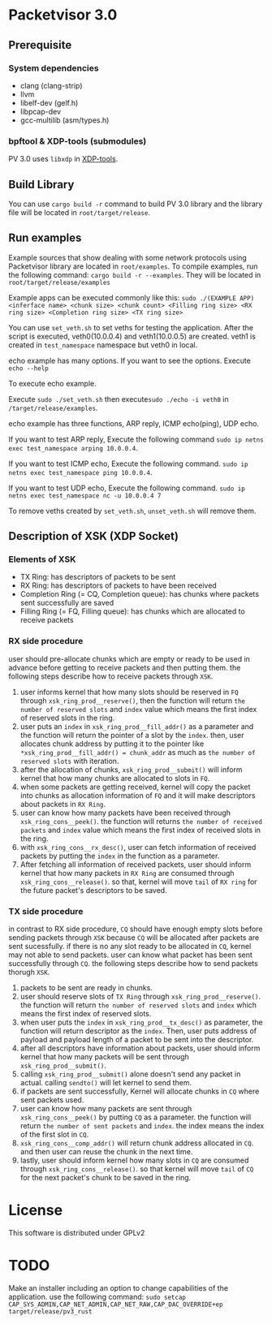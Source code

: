 # Packetvisor 3.0

## Prerequisite

### System dependencies

- clang (clang-strip)
- llvm
- libelf-dev (gelf.h)
- libpcap-dev
- gcc-multilib (asm/types.h)

### bpftool & XDP-tools (submodules)
PV 3.0 uses `libxdp` in [XDP-tools][].

[XDP-tools]: https://github.com/xdp-project/xdp-tools

## Build Library
You can use `cargo build -r` command to build PV 3.0 library and the library file will be located in `root/target/release`.

## Run examples
Example sources that show dealing with some network protocols using Packetvisor library are located in `root/examples`.
To compile examples, run the following command: `cargo build -r --examples`.
They will be located in `root/target/release/examples`

Example apps can be executed commonly like this: `sudo ./(EXAMPLE APP) <inferface name> <chunk size> <chunk count> <Filling ring size> <RX ring size> <Completion ring size> <TX ring size>`

You can use `set_veth.sh` to set veths for testing the application.
After the script is executed, veth0(10.0.0.4) and veth1(10.0.0.5) are created.
veth1 is created in `test_namespace` namespace but veth0 in local.

echo example has many options. If you want to see the options. 
Execute `echo --help`

To execute echo example. 

Execute `sudo ./set_veth.sh` then execute`sudo ./echo -i veth0` in `/target/release/examples`. 

echo example has three functions, ARP reply, ICMP echo(ping), UDP echo.

If you want to test ARP reply, Execute the following command
`sudo ip netns exec test_namespace arping 10.0.0.4`.

If you want to test ICMP echo, Execute the following command.
`sudo ip netns exec test_namespace ping 10.0.0.4`.

If you want to test UDP echo, Execute the following command.
`sudo ip netns exec test_namespace nc -u 10.0.0.4 7`

To remove veths created by `set_veth.sh`, `unset_veth.sh` will remove them.

## Description of XSK (XDP Socket)

### Elements of XSK
- TX Ring: has descriptors of packets to be sent
- RX Ring: has descriptors of packets to have been received
- Completion Ring (= CQ, Completion queue): has chunks where packets sent successfully are saved
- Filling Ring (= FQ, Filling queue): has chunks which are allocated to receive packets

### RX side procedure
user should pre-allocate chunks which are empty or ready to be used in advance before getting to receive packets and then putting them. the following steps describe how to receive packets through `XSK`.

1. user informs kernel that how many slots should be reserved in `FQ` through `xsk_ring_prod__reserve()`, then the function will return `the number of reserved slots` and `index` value which means the first index of reserved slots in the ring.
2. user puts an `index` in `xsk_ring_prod__fill_addr()` as a parameter and the function will return the pointer of a slot by the `index`. then, user allocates chunk address by putting it to the pointer like `*xsk_ring_prod__fill_addr() = chunk_addr` as much as `the number of reserved slots` with iteration.
3. after the allocation of chunks, `xsk_ring_prod__submit()` will inform kernel that how many chunks are allocated to slots in `FQ`.
4. when some packets are getting received, kernel will copy the packet into chunks as allocation information of `FQ` and it will make descriptors about packets in `RX Ring`.
5. user can know how many packets have been received through `xsk_ring_cons__peek()`. the function will returns `the number of received packets` and `index` value which means the first index of received slots in the ring.
6. with `xsk_ring_cons__rx_desc()`, user can fetch information of received packets by putting the `index` in the function as a parameter.
7. After fetching all information of received packets, user should inform kernel that how many packets in `RX Ring` are consumed through `xsk_ring_cons__release()`. so that, kernel will move `tail` of `RX ring` for the future packet's descriptors to be saved.

### TX side procedure
in contrast to RX side procedure, `CQ` should have enough empty slots before sending packets through `XSK` because `CQ` will be allocated after packets are sent sucessfully. if there is no any slot ready to be allocated in `CQ`, kernel may not able to send packets. user can know what packet has been sent successfully through `CQ`. the following steps describe how to send packets thorugh `XSK`.

1. packets to be sent are ready in chunks.
2. user should reserve slots of `TX Ring` through `xsk_ring_prod__reserve()`. the function will return `the number of reserved slots` and `index` which means the first index of reserved slots.
3. when user puts the `index` in `xsk_ring_prod__tx_desc()` as parameter, the function will return descriptor as the `index`. Then, user puts address of payload and payload length of a packet to be sent into the descriptor.
4. after all descriptors have information about packets, user should inform kernel that how many packets will be sent through `xsk_ring_prod__submit()`.
5. calling `xsk_ring_prod__submit()` alone doesn't send any packet in actual. calling `sendto()` will let kernel to send them.
6. if packets are sent successfully, Kernel will allocate chunks in `CQ` where sent packets used.
7. user can know how many packets are sent through `xsk_ring_cons__peek()` by putting `CQ` as a parameter. the function will return `the number of sent packets` and `index`. the index means the index of the first slot in `CQ`.
8. `xsk_ring_cons__comp_addr()` will return chunk address allocated in `CQ`. and then user can reuse the chunk in the next time.
9. lastly, user should inform kernel how many slots in `CQ` are consumed through `xsk_ring_cons__release()`. so that kernel will move `tail` of `CQ` for the next packet's chunk to be saved in the ring.

# License
This software is distributed under GPLv2

# TODO
Make an installer including an option to change capabilities of the application.
use the following command: `sudo setcap CAP_SYS_ADMIN,CAP_NET_ADMIN,CAP_NET_RAW,CAP_DAC_OVERRIDE+ep target/release/pv3_rust`
